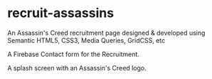 # recruit-assassins
An Assassin's Creed recruitment page designed & developed using Semantic HTML5, CSS3, Media Queries, GridCSS, etc

A Firebase Contact form for the Recruitment.

A splash screen with an Assassin's Creed logo.
